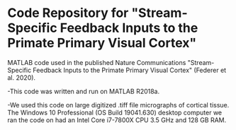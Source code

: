 # Code Repository for "Stream-Specific Feedback Inputs to the Primate Primary Visual Cortex"

MATLAB code used in the published Nature Communications "Stream-Specific Feedback Inputs to the Primate Primary Visual Cortex" (Federer et al. 2020).

-This code was written and run on MATLAB R2018a.

-We used this code on large digitized .tiff file micrographs of cortical tissue.  The Windows 10 Professional (OS Build 19041.630) desktop computer we ran the code on had an Intel Core i7-7800X CPU 3.5 GHz and 128 GB RAM.
